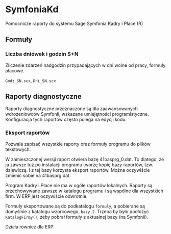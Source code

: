 # SymfoniaKd
Pomocnicze raporty do systemu Sage Symfonia Kadry i Płace (R)

## Formuły

### Liczba dniówek i godzin S+N

Zliczenie zdarzeń nadgodzin przypadających w dni wolne od pracy,
formuły płacowe.

`Godz_SN.scx`, `Dni_SN.scx`

## Raporty diagnostyczne

Raporty diagnostyczne przeznaczone są dla zaawansowanych
wdrożeniowców Symfonii, wskazane umiejętności programistyczne.
Konfiguracja tych raportów często polega na edycji kodu.

### Eksport raportów

Pozwala zapisać wszystkie raporty oraz formuły
programu do plików tekstowych.

W zamieszczonej wersji raport otwiera bazę 41basprg_0.dat.
To dlatego, że ja zawsze tuż po instalacji programu tworzę
kopię bazy raportów, tzw. dziewiczą. I z tej bazy korzysta
eksport raportów. Można oczywiście zmienić sobie na
41basprg.dat.

Program Kadry i Płace nie ma w ogóle raportów lokalnych.
Raporty są przechowywane zawsze w katalogu programu i są
wspólne dla wszystkich firm. W ERP jest oczywiście odwrotnie.

Formuły eksportowane są do podkatalogu `formuly`,
a pobierane są domyślnie z katalogu wzorcowego, `bazy.2`.
Trzeba by było podłożyć `KatalogFirmy()`, żeby pobrał
formuły z aktualnej bazy (na Symfonii).

Działa również dla ERP.


